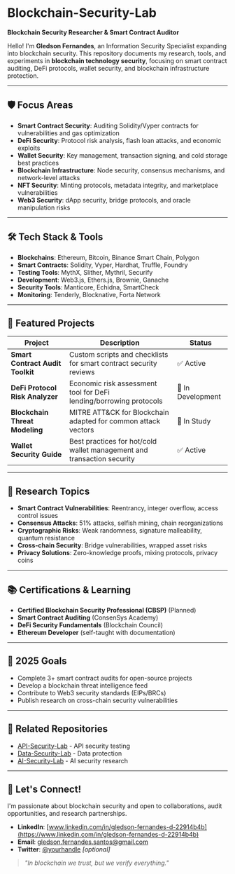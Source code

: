 # Blockchain-Security-Lab

**Blockchain Security Researcher & Smart Contract Auditor**

Hello! I'm **Gledson Fernandes**, an Information Security Specialist expanding into blockchain security. This repository documents my research, tools, and experiments in **blockchain technology security**, focusing on smart contract auditing, DeFi protocols, wallet security, and blockchain infrastructure protection.

---

## 🛡️ Focus Areas
- **Smart Contract Security**: Auditing Solidity/Vyper contracts for vulnerabilities and gas optimization
- **DeFi Security**: Protocol risk analysis, flash loan attacks, and economic exploits
- **Wallet Security**: Key management, transaction signing, and cold storage best practices
- **Blockchain Infrastructure**: Node security, consensus mechanisms, and network-level attacks
- **NFT Security**: Minting protocols, metadata integrity, and marketplace vulnerabilities
- **Web3 Security**: dApp security, bridge protocols, and oracle manipulation risks

---

## 🛠️ Tech Stack & Tools
- **Blockchains**: Ethereum, Bitcoin, Binance Smart Chain, Polygon
- **Smart Contracts**: Solidity, Vyper, Hardhat, Truffle, Foundry
- **Testing Tools**: MythX, Slither, Mythril, Securify
- **Development**: Web3.js, Ethers.js, Brownie, Ganache
- **Security Tools**: Manticore, Echidna, SmartCheck
- **Monitoring**: Tenderly, Blocknative, Forta Network

---

## 📂 Featured Projects
| Project | Description | Status |
|---------|-------------|--------|
| **Smart Contract Audit Toolkit** | Custom scripts and checklists for smart contract security reviews | ✅ Active |
| **DeFi Protocol Risk Analyzer** | Economic risk assessment tool for DeFi lending/borrowing protocols | 🚧 In Development |
| **Blockchain Threat Modeling** | MITRE ATT&CK for Blockchain adapted for common attack vectors | 📖 In Study |
| **Wallet Security Guide** | Best practices for hot/cold wallet management and transaction security | ✅ Active |

---

## 🔬 Research Topics
- **Smart Contract Vulnerabilities**: Reentrancy, integer overflow, access control issues
- **Consensus Attacks**: 51% attacks, selfish mining, chain reorganizations
- **Cryptographic Risks**: Weak randomness, signature malleability, quantum resistance
- **Cross-chain Security**: Bridge vulnerabilities, wrapped asset risks
- **Privacy Solutions**: Zero-knowledge proofs, mixing protocols, privacy coins

---

## 📚 Certifications & Learning
- **Certified Blockchain Security Professional (CBSP)** (Planned)
- **Smart Contract Auditing** (ConsenSys Academy)
- **DeFi Security Fundamentals** (Blockchain Council)
- **Ethereum Developer** (self-taught with documentation)

---

## 🎯 2025 Goals
- Complete 3+ smart contract audits for open-source projects
- Develop a blockchain threat intelligence feed
- Contribute to Web3 security standards (EIPs/BRCs)
- Publish research on cross-chain security vulnerabilities

---

## 🔗 Related Repositories
- [API-Security-Lab](https://github.com/yourprofile/api-security-lab) - API security testing
- [Data-Security-Lab](https://github.com/yourprofile/data-security-lab) - Data protection
- [AI-Security-Lab](https://github.com/yourprofile/ai-security-lab) - AI security research

---

## 🤝 Let's Connect!
I'm passionate about blockchain security and open to collaborations, audit opportunities, and research partnerships.

- **LinkedIn**: [www.linkedin.com/in/gledson-fernandes-d-22914b4b](https://www.linkedin.com/in/gledson-fernandes-d-22914b4b)
- **Email**: gledson.fernandes.santos@gmail.com
- **Twitter**: [@yourhandle](https://twitter.com/yourhandle) *[optional]*

> *"In blockchain we trust, but we verify everything."*

